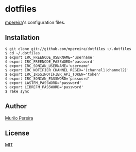# dotfiles

[mpereira](https://github.com/mpereira)'s configuration files.

## Installation
    $ git clone git://github.com/mpereira/dotfiles ~/.dotfiles
    $ cd ~/.dotfiles
    $ export IRC_FREENODE_USERNAME='username'
    $ export IRC_FREENODE_PASSWORD='password'
    $ export IRC_SONIAN_USERNAME='username'
    $ export IRC_NOTIFIER_CHANNEL_REGEX='(channel1|channel2)'
    $ export IRC_IRSSINOTIFIER_API_TOKEN='token'
    $ export IRC_SONIAN_PASSWORD='password'
    $ export LASTFM_PASSWORD='password'
    $ export LIBREFM_PASSWORD='password'
    $ rake sync

## Author
  [Murilo Pereira](http://murilopereira.com)

## License
  [MIT](http://opensource.org/licenses/MIT)
